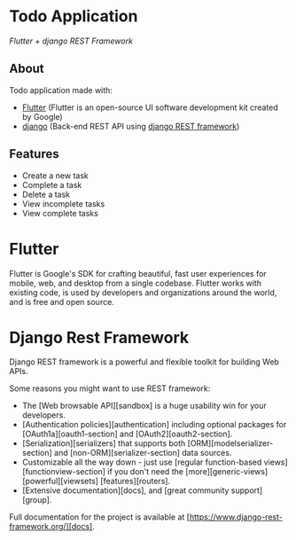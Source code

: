 
# Todo Application
*Flutter + django REST Framework*
## About
Todo application made with:
 - [Flutter](https://flutter.dev/) (Flutter is an open-source UI software development kit created by Google)
 - [django](https://www.djangoproject.com/) (Back-end REST API using [django REST framework](https://www.django-rest-framework.org/))

## Features
- Create a new task
- Complete a task
- Delete a task
- View incomplete tasks
- View complete tasks

# Flutter


Flutter is Google's SDK for crafting beautiful, fast user experiences for
mobile, web, and desktop from a single codebase. Flutter works with existing
code, is used by developers and organizations around the world, and is free and
open source.

# Django Rest Framework

Django REST framework is a powerful and flexible toolkit for building Web APIs.

Some reasons you might want to use REST framework:

* The [Web browsable API][sandbox] is a huge usability win for your developers.
* [Authentication policies][authentication] including optional packages for [OAuth1a][oauth1-section] and [OAuth2][oauth2-section].
* [Serialization][serializers] that supports both [ORM][modelserializer-section] and [non-ORM][serializer-section] data sources.
* Customizable all the way down - just use [regular function-based views][functionview-section] if you don't need the [more][generic-views] [powerful][viewsets] [features][routers].
* [Extensive documentation][docs], and [great community support][group].


Full documentation for the project is available at [https://www.django-rest-framework.org/][docs].
